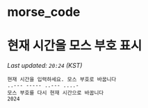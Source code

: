 # morse_code
# 현재 시간을 모스 부호 표시
<!-- MORSE_TIME_START -->
_Last updated: `20:24` (KST)_

```
현재 시간을 입력하세요. 모스 부호로 바꿉니다
..--- ----- ..--- ....-
모스 부호를 다시 현재 시간으로 바꿉니다
2024
```
<!-- MORSE_TIME_END -->
